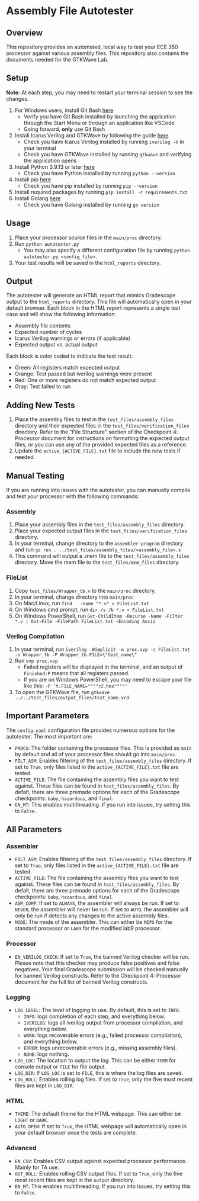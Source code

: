 # Assembly File Autotester
## Overview 
This repository provides an automated, local way to test your ECE 350 processor against various assembly files. This repository also contains the documents needed for the GTKWave Lab.

## Setup
**Note:** At each step, you may need to restart your terminal session to see the changes.
1. For Windows users, install Git Bash [here](https://git-scm.com/downloads/win)
   - Verify you have Git Bash installed by launching the application through the Start Menu or through an application like VSCode
   - Going forward, **only** use Git Bash 
2. Install Icarus Verilog and GTKWave by following the guide [here](https://docs.google.com/document/d/1RaLEdjCxocIHsXdHlYIY3IXyU-FsCGMA046p8uV3ypU/edit?usp=drive_link)
   - Check you have Icarus Verilog installed by running `iverilog -V` in your terminal
   - Check you have GTKWave installed by running `gtkwave` and verifying the application opens
3. Install Python 3.9.13 or later [here](https://www.python.org/downloads/)
   - Check you have Python installed by running `python --version`
4. Install pip [here](https://pip.pypa.io/en/stable/installation/)
   - Check you have pip installed by running `pip --version`
5. Install required packages by running `pip install -r requirements.txt`
6. Install Golang [here](https://golang.org/dl/)
   - Check you have Golang installed by running `go version`


## Usage
1. Place your processor source files in the `main/proc` directory.
2. Run `python autotester.py`
    - You may also specify a different configuration file by running `python autotester.py <config_file>`.
3. Your test results will be saved in the `html_reports` directory.

## Output
The autotester will generate an HTML report that mimics Gradescope output to the `html_reports` directory. This file will automatically open in your default browser. Each block in the HTML report represents a single test case and will show the following information:
* Assembly file contents
* Expected number of cycles
* Icarus Verilog warnings or errors (if applicable)
* Expected output vs. actual output


Each block is color coded to indicate the test result:
* Green: All registers match expected output
* Orange: Test passed but iverilog warnings were present
* Red: One or more registers do not match expected output
* Gray: Test failed to run


## Adding New Tests
1. Place the assembly files to test in the `test_files/assembly_files` directory and their expected files in the `test_files/verification_files` directory. Refer to the "File Structure" section of the Checkpoint 4: Processor document for instructions on formatting the expected output files, or you can use any of the provided expected files as a reference.
2. Update the `active_{ACTIVE_FILE}.txt` file to include the new tests if needed.

## Manual Testing
If you are running into issues with the autotester, you can manually compile and test your processor with the following commands:
### Assembly
1. Place your assembly files in the `test_files/assembly_files` directory.
2. Place your expected output files in the `test_files/verification_files` directory.
3. In your terminal, change directory to the `assembler-program` directory and run `go run . ../test_files/assembly_files/<assembly_file>.s`
4. This command will output a .mem file to the `test_files/assembly_files` directory. Move the mem file to the `test_files/mem_files` directory.
### FileList
1. Copy `test_files/Wrapper_tb.v` to the `main/proc` directory.
2. In your terminal, change directory into `main/proc`
3. On Mac/Linux, run `find . -name "*.v" > FileList.txt`
3. On Windows cmd prompt, run `dir /s /b *.v > FileList.txt`
3. On Windows PowerShell, run `Get-ChildItem -Recurse -Name -Filter *.v | Out-File -FilePath FileList.txt -Encoding Ascii`
### Verilog Compilation
1. In your terminal, run `iverilog -Wimplicit -o proc.vvp -c FileList.txt -s Wrapper_tb -P Wrapper_tb.FILE=\"test_name\"`
2. Run `vvp proc.vvp`
   - Failed registers will be displayed in the terminal, and an output of `Finished:P` means that all registers passed.
   - If you are on Windows PowerShell, you may need to escape your file like this: `-P 't.FILE_NAME=""""r2.hex""""'`
3. To open the GTKWave file, run `gtkwave ../../test_files/output_files/test_name.vcd`

## Important Parameters
The `config.yaml` configuration file provides numerous options for the autotester. The most important are:
* `PROCS`: The folder containing the processor files. This is provided as `main` by default and all of your processor files should go into `main/proc`. 
* `FILT_ASM`: Enables filtering of the `test_files/assembly_files` directory. If set to `True`, only files listed in the `active_{ACTIVE_FILE}.txt` file are tested. 
* `ACTIVE_FILE`: The file containing the assembly files you want to test against. These files can be found in `test_files/assembly_files`. By defalt, there are three premade options for each of the Gradescope checkpoints: `baby`, `hazardous`, and `final`. 
* `EN_MT`: This enables multithreading. If you run into issues, try setting this to `False`. 

## All Parameters
### Assembler
* `FILT_ASM`: Enables filtering of the `test_files/assembly_files` directory. If set to `True`, only files listed in the `active_{ACTIVE_FILE}.txt` file are tested. 
* `ACTIVE_FILE`: The file containing the assembly files you want to test against. These files can be found in `test_files/assembly_files`. By defalt, there are three premade options for each of the Gradescope checkpoints: `baby`, `hazardous`, and `final`. 
* `ASM_COMP`: If set to `ALWAYS`, the assembler will always be run. If set to `NEVER`, the assembler will never be run. If set to `AUTO`, the assembler will only be run if detects any changes to the active assembly files.
* `MODE`: The mode of the assembler. This can either be `MIPS` for the standard processor or `LAB9` for the modified lab9 processor.

### Processor
* `EN_VERILOG_CHECK`: If set to `True`, the banned Verilog checker will be run. Please note that this checker may produce false positives and false negatives. Your final Gradescope submission will be checked manually for banned Verilog constructs. Refer to the Checkpoint 4: Processor document for the full list of banned Verilog constructs.

### Logging
* `LOG_LEVEL`: The level of logging to use. By default, this is set to `INFO`.
    * `INFO`: logs completion of each step, and everything below.
    * `IVERILOG`: logs all iverilog output from processor compilation, and everything below.
    * `WARN`: logs recoverable errors (e.g., failed processor compilation), and everything below.
    * `ERROR`: logs unrecoverable errors (e.g., missing assembly files).
    * `NONE`: logs nothing.
* `LOG_LOC`: The location to output the log. This can be either `TERM` for console output or `FILE` for file output. 
* `LOG_DIR`: If `LOG_LOC` is set to `FILE`, this is where the log files are saved. 
* `LOG_ROLL`: Enables rolling log files. If set to `True`, only the five most recent files are kept in `LOG_DIR`.

### HTML
* `THEME`: The default theme for the HTML webpage. This can either be `LIGHT` or `DARK`.
* `AUTO_OPEN`: If set to `True`, the HTML webpage will automatically open in your default browser once the tests are complete.

### Advanced
* `EN_CSV`: Enables CSV output against expected processor performance. Mainly for TA use. 
* `OUT_ROLL`: Enables rolling CSV output files. If set to `True`, only the five most recent files are kept in the `output` directory.
* `EN_MT`: This enables multithreading. If you run into issues, try setting this to `False`.
